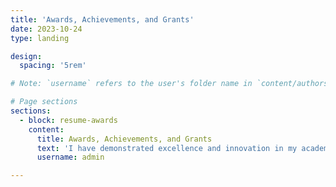 ```yaml
---
title: 'Awards, Achievements, and Grants'
date: 2023-10-24
type: landing

design:
  spacing: '5rem'

# Note: `username` refers to the user's folder name in `content/authors/`

# Page sections
sections:
  - block: resume-awards
    content:
      title: Awards, Achievements, and Grants
      text: 'I have demonstrated excellence and innovation in my academic, professional, and personal career, which has been recognized through various awards, achievements, and grants.'
      username: admin

---
```


